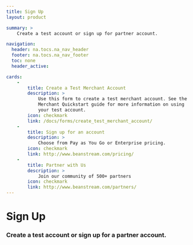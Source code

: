```yaml
---
title: Sign Up
layout: product

summary: >
    Create a test account or sign up for partner account. 

navigation:
  header: na.tocs.na_nav_header
  footer: na.tocs.na_nav_footer
  toc: none
  header_active: 

cards:
    -
        title: Create a Test Merchant Account
        description: >
            Use this form to create a test merchant account. See the 
            Merchant Quickstart guide for more information on using 
            your test account.
        icon: checkmark
        link: /docs/forms/create_test_merchant_account/
    -
        title: Sign up for an account
        description: >
            Choose from Pay as You Go or Enterprise pricing.
        icon: checkmark
        link: http://www.beanstream.com/pricing/
    -
        title: Partner with Us
        description: >
            Join our community of 500+ partners
        icon: checkmark
        link: http://www.beanstream.com/partners/
---
```


# Sign Up

### Create a test account or sign up for a partner account.
